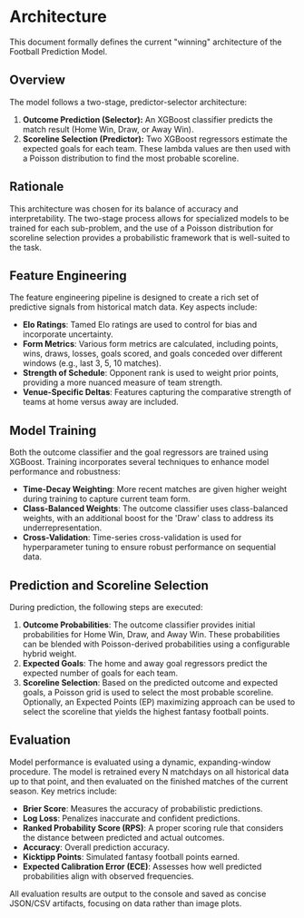 # Architecture

This document formally defines the current "winning" architecture of the Football Prediction Model.

## Overview

The model follows a two-stage, predictor-selector architecture:

1.  **Outcome Prediction (Selector):** An XGBoost classifier predicts the match result (Home Win, Draw, or Away Win).
2.  **Scoreline Selection (Predictor):** Two XGBoost regressors estimate the expected goals for each team. These lambda values are then used with a Poisson distribution to find the most probable scoreline.

## Rationale

This architecture was chosen for its balance of accuracy and interpretability. The two-stage process allows for specialized models to be trained for each sub-problem, and the use of a Poisson distribution for scoreline selection provides a probabilistic framework that is well-suited to the task.

## Feature Engineering

The feature engineering pipeline is designed to create a rich set of predictive signals from historical match data. Key aspects include:

-   **Elo Ratings**: Tamed Elo ratings are used to control for bias and incorporate uncertainty.
-   **Form Metrics**: Various form metrics are calculated, including points, wins, draws, losses, goals scored, and goals conceded over different windows (e.g., last 3, 5, 10 matches).
-   **Strength of Schedule**: Opponent rank is used to weight prior points, providing a more nuanced measure of team strength.
-   **Venue-Specific Deltas**: Features capturing the comparative strength of teams at home versus away are included.

## Model Training

Both the outcome classifier and the goal regressors are trained using XGBoost. Training incorporates several techniques to enhance model performance and robustness:

-   **Time-Decay Weighting**: More recent matches are given higher weight during training to capture current team form.
-   **Class-Balanced Weights**: The outcome classifier uses class-balanced weights, with an additional boost for the 'Draw' class to address its underrepresentation.
-   **Cross-Validation**: Time-series cross-validation is used for hyperparameter tuning to ensure robust performance on sequential data.

## Prediction and Scoreline Selection

During prediction, the following steps are executed:

1.  **Outcome Probabilities**: The outcome classifier provides initial probabilities for Home Win, Draw, and Away Win. These probabilities can be blended with Poisson-derived probabilities using a configurable hybrid weight.
2.  **Expected Goals**: The home and away goal regressors predict the expected number of goals for each team.
3.  **Scoreline Selection**: Based on the predicted outcome and expected goals, a Poisson grid is used to select the most probable scoreline. Optionally, an Expected Points (EP) maximizing approach can be used to select the scoreline that yields the highest fantasy football points.

## Evaluation

Model performance is evaluated using a dynamic, expanding-window procedure. The model is retrained every N matchdays on all historical data up to that point, and then evaluated on the finished matches of the current season. Key metrics include:

-   **Brier Score**: Measures the accuracy of probabilistic predictions.
-   **Log Loss**: Penalizes inaccurate and confident predictions.
-   **Ranked Probability Score (RPS)**: A proper scoring rule that considers the distance between predicted and actual outcomes.
-   **Accuracy**: Overall prediction accuracy.
-   **Kicktipp Points**: Simulated fantasy football points earned.
-   **Expected Calibration Error (ECE)**: Assesses how well predicted probabilities align with observed frequencies.

All evaluation results are output to the console and saved as concise JSON/CSV artifacts, focusing on data rather than image plots.
